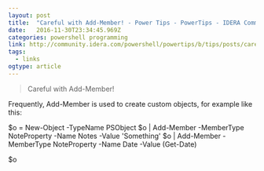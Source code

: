 ```yaml
---
layout: post 
title:  "Careful with Add-Member! - Power Tips - PowerTips - IDERA Community" 
date:   2016-11-30T23:34:45.969Z 
categories: powershell programming
link: http://community.idera.com/powershell/powertips/b/tips/posts/careful-with-add-member 
tags:
  - links
ogtype: article 
---
```


> Careful with Add-Member!

Frequently, Add-Member is used to create custom objects, for example like this:

$o = New-Object -TypeName PSObject
$o | Add-Member -MemberType NoteProperty -Name Notes -Value 'Something'
$o | Add-Member -MemberType NoteProperty -Name Date -Value (Get-Date)

$o
